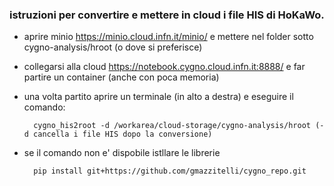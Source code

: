 ### istruzioni per convertire e mettere in cloud i file HIS di HoKaWo.

* aprire minio https://minio.cloud.infn.it/minio/ e mettere nel folder  sotto cygno-analysis/hroot (o dove si preferisce)
* collegarsi alla cloud https://notebook.cygno.cloud.infn.it:8888/ e far partire un container (anche con poca memoria) 
* una volta partito aprire un terminale (in alto a destra) e eseguire il comando:

        cygno_his2root -d /workarea/cloud-storage/cygno-analysis/hroot (-d cancella i file HIS dopo la conversione)
  
* se il comando non e' dispobile istllare le librerie 

        pip install git+https://github.com/gmazzitelli/cygno_repo.git

